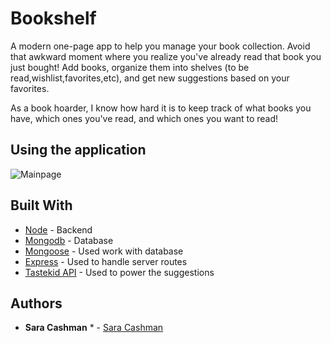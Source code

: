 # Bookshelf

A modern one-page app to help you manage your book collection. Avoid that awkward moment where you realize you've already read that book you just bought! Add books, organize them into shelves (to be read,wishlist,favorites,etc), and get new suggestions based on your favorites.

As a book hoarder, I know how hard it is to keep track of what books you have, which ones you've read, and which ones you want to read!

## Using the application
![Mainpage](/images/mainpage.png?raw=true "Main page")

## Built With

* [Node](https://nodejs.org/en/) - Backend
* [Mongodb](https://www.mongodb.com/) - Database
* [Mongoose](http://mongoosejs.com/) - Used work with database
* [Express](http://expressjs.com/) - Used to handle server routes
* [Tastekid API](https://www.tastekid.com/) - Used to power the suggestions

## Authors

* **Sara Cashman** * - [Sara Cashman](https://github.com/smcashman)



